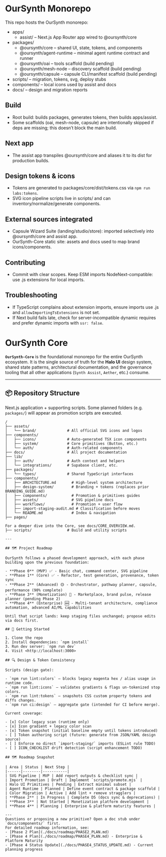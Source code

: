 # OurSynth Monorepo

This repo hosts the OurSynth monorepo:

- apps/
	- assist/ – Next.js App Router app wired to @oursynth/core
- packages/
	- @oursynth/core – shared UI, state, tokens, and components
	- @oursynth/agent-runtime – minimal agent runtime contract and runner
	- @oursynth/oai – tools scaffold (build pending)
	- @oursynth/mesh-node – discovery scaffold (build pending)
	- @oursynth/capsule – capsule CLI/manifest scaffold (build pending)
- scripts/ – migration, tokens, svg, deploy stubs
- components/ – local icons used by assist and docs
- docs/ – design and migration reports

## Build

- Root build: builds packages, generates tokens, then builds apps/assist.
- Some scaffolds (oai, mesh-node, capsule) are intentionally skipped if deps are missing; this doesn’t block the main build.

## Next app

- The assist app transpiles @oursynth/core and aliases it to its dist for production builds.

## Design tokens & icons

- Tokens are generated to packages/core/dist/tokens.css via `npm run labs:tokens`.
- SVG icon pipeline scripts live in scripts/ and can inventory/normalize/generate components.

## External sources integrated

- Capsule Wizard Suite (landing/studio/store): imported selectively into @oursynth/core and assist app.
- OurSynth-Core static site: assets and docs used to map brand icons/components.

## Contributing

- Commit with clear scopes. Keep ESM imports NodeNext-compatible: use .js extensions for local imports.

## Troubleshooting

- If TypeScript complains about extension imports, ensure imports use .js and `allowImportingTsExtensions` is not set.
- If Next build fails late, check for server-incompatible dynamic requires and prefer dynamic imports with `ssr: false`.
# OurSynth Core

**`OurSynth-Core`** is the foundational monorepo for the entire OurSynth ecosystem. It is the single source of truth for the **Halo UI** design system, shared state patterns, architectural documentation, and the governance tooling that all other applications (`Synth Assist`, `Aether`, etc.) consume.

---

## 📦 Repository Structure

Next.js application + supporting scripts. Some planned folders (e.g. `packages/`) will appear as promotion scripts are executed.

```
/
├── assets/
│   └── brand/              # All official SVG icons and logos
├── components/
│   ├── icons/              # Auto-generated TSX icon components
│   ├── system/             # Core primitives (Button, etc.)
│   └── auth/               # Auth-related components
├── docs/                   # All project documentation
├── lib/
│   ├── auth/               # Auth context and helpers
│   └── integrations/       # Supabase client, etc.
├── packages/
│   └── types/              # Shared TypeScript interfaces
├── components/
│   ├── ARCHITECTURE.md       # High-level system architecture
│   ├── design-system/        # Branding + tokens (replaces prior BRANDING_GUIDE.md)
│   ├── components/           # Promotion & primitives guides
│   ├── assets/               # SVG pipeline docs
│   ├── workflows/            # Promotion + user flow
│   ├── import-staging-audit.md # Classification before moves
│   └── README.md             # Index & navigation
├── pages/

For a deeper dive into the Core, see docs/CORE_OVERVIEW.md.
├── scripts/                # Build and utility scripts

---

## 🗺️ Project Roadmap

OurSynth follows a phased development approach, with each phase building upon the previous foundation:

- **Phase 0** (MVP) ✅ - Basic chat, command center, SVG pipeline
- **Phase 1** (Core) ✅ - Refactor, test generation, provenance, token sync  
- **Phase 2** (Advanced) 🟡 - Orchestrator, pathway planner, capsule, performance (90% complete)
- **Phase 3** (Monetization) 🔴 - Marketplace, brand pulse, release planner (pending Phase 2)
- **Phase 4** (Enterprise) 🆕 - Multi-tenant architecture, compliance automation, advanced AI/ML capabilities

Until that script lands: keep staging files unchanged; propose edits via docs first.

## 🚀 Getting Started

1. Clone the repo
2. Install dependencies: `npm install`
3. Run dev server: `npm run dev`
4. Visit <http://localhost:3000>

## 🔍 Design & Token Consistency

Scripts (design gate):

- `npm run lint:colors` – blocks legacy magenta hex / alias usage in runtime code.
- `npm run lint:icons` – validates gradients & flags un-tokenized stop colors.
- `npm run lint:tokens` – snapshots CSS custom property tokens and diffs changes.
- `npm run ci:design` – aggregate gate (intended for CI before merge).

Current coverage:

- [x] Color legacy scan (runtime only)
- [x] Icon gradient + legacy color scan
- [x] Token snapshot (initial baseline empty until tokens introduced)
- [ ] Token authoring script (future: generate from JSON/YAML design source)
- [ ] Enforce no direct `import-staging/` imports (ESLint rule TODO)
- [ ] ICON_CHECKLIST drift detection (script enhancement TODO)

## 🗺️ Roadmap Snapshot

| Area | Status | Next Step |
|------|--------|-----------|
| SVG Pipeline | MVP | Add report outputs & checklist sync |
| Import Promotion | Draft | Implement `scripts/promote.mjs` |
| Halo UI Primitives | Pending | Extract minimal subset |
| Agent Runtime | Planned | Define event contract & package scaffold |
| Color Migration | Active | Add lint + remove stragglers |
| **Phase 2** | In Progress | Complete D5 (docs sync & deprecations) |
| **Phase 3** | Not Started | Monetization platform development |
| **Phase 4** | Planning | Enterprise & platform maturity features |

---
Questions or proposing a new primitive? Open a doc stub under `docs/components/` first.
For detailed roadmap information, see:
- [Phase 2 Plan](./docs/roadmap/PHASE2_PLAN.md)
- [Phase 4 Plan](./docs/roadmap/PHASE4_PLAN.md) - Enterprise & Platform Maturity
- [Phase 4 Status Update](./docs/PHASE4_STATUS_UPDATE.md) - Current planning progress
